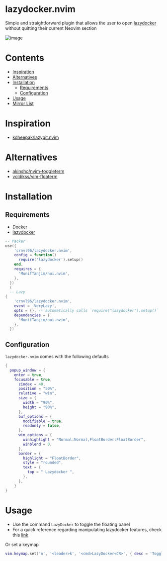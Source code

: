 # lazydocker.nvim

Simple and straightforward plugin that allows the user to open [lazydocker](https://github.com/jesseduffield/lazydocker) without quitting their current Neovim section

![image](https://github.com/crnvl96/lazydocker.nvim/assets/84354013/a077b68f-9655-4fd1-9b5a-911bb7212809)

# Contents

- [Inspiration](#inspiration)
- [Alternatives](#alternatives)
- [Installation](#installation)
  - [Requirements](#requirements)
  - [Configuration](#configuration)
- [Usage](#usage)
- [Mirror List](#mirror-list)

# Inspiration

- [kdheepak/lazygit.nvim](kdheepak/lazygit.nvim)

# Alternatives

- [akinsho/nvim-toggleterm](https://github.com/akinsho/nvim-toggleterm.lua#custom-terminals)
- [voldikss/vim-floaterm](https://github.com/voldikss/vim-floaterm)

# Installation

## Requirements

- [Docker](https://docs.docker.com/)
- [lazydocker](https://github.com/jesseduffield/lazydocker)

```lua
-- Packer
use({
    'crnvl96/lazydocker.nvim',
    config = function()
      require('lazydocker').setup()
    end,
    requires = {
      'MunifTanjim/nui.nvim',
    },
  })
  (
  -- Lazy
{
    'crnvl96/lazydocker.nvim',
    event = 'VeryLazy',
    opts = {}, -- automatically calls `require("lazydocker").setup()`
    dependencies = {
      'MunifTanjim/nui.nvim',
    },
  })
```

## Configuration

`lazydocker.nvim` comes with the following defaults

```lua
{
  popup_window = {
    enter = true,
    focusable = true,
      zindex = 40,
      position = "50%",
      relative = "win",
      size = {
        width = "90%",
        height = "90%",
      },
      buf_options = {
        modifiable = true,
        readonly = false,
      },
      win_options = {
        winhighlight = "Normal:Normal,FloatBorder:FloatBorder",
        winblend = 0,
      },
      border = {
        highlight = "FloatBorder",
        style = "rounded",
        text = {
          top = " Lazydocker ",
        },
      },
    }
}
```

# Usage

- Use the command `LazyDocker` to toggle the floating panel
- For a quick reference regarding manipulating lazydocker features, check this [link](https://github.com/jesseduffield/lazydocker/blob/master/docs/keybindings/Keybindings_en.md)

Or set a keymap

```lua
vim.keymap.set('n', '<leader>k', '<cmd>LazyDocker<CR>', { desc = 'Toggle LazyDocker', noremap = true, silent = true })
```
